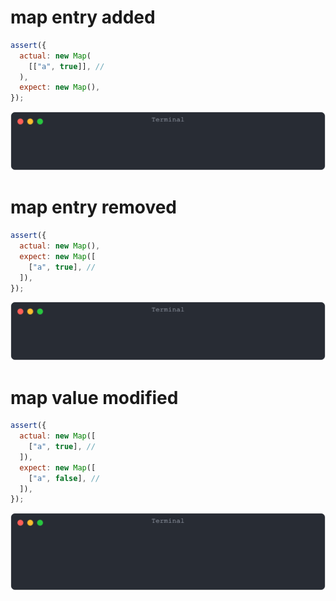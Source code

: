 # map entry added

```js
assert({
  actual: new Map(
    [["a", true]], //
  ),
  expect: new Map(),
});
```

![img](<./map/map_entry_added.svg>)

# map entry removed

```js
assert({
  actual: new Map(),
  expect: new Map([
    ["a", true], //
  ]),
});
```

![img](<./map/map_entry_removed.svg>)

# map value modified

```js
assert({
  actual: new Map([
    ["a", true], //
  ]),
  expect: new Map([
    ["a", false], //
  ]),
});
```

![img](<./map/map_value_modified.svg>)

